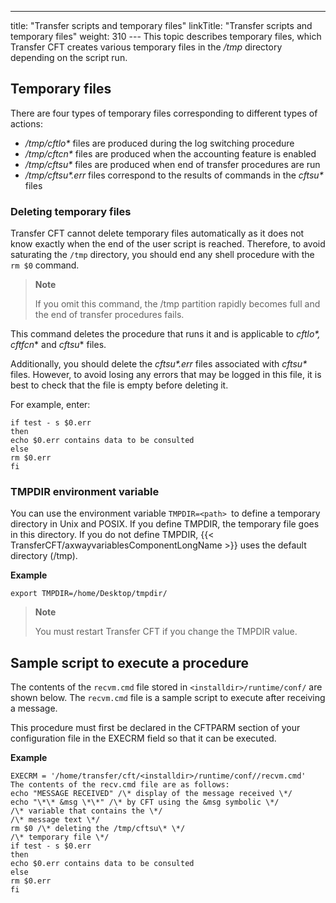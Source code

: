 ---
title: "Transfer scripts and  temporary files"
linkTitle: "Transfer scripts and temporary files"
weight: 310
--- This topic describes temporary files,
which Transfer CFT creates various temporary
files in the */tmp* directory depending on the script run.

## Temporary files

There are four types of temporary files corresponding to different types
of actions:

- */tmp/cftlo\**
    files are produced during the log switching procedure
- */tmp/cftcn\**
    files are produced when the accounting feature is enabled
- */tmp/cftsu\**
    files are produced when end of transfer procedures are run
- */tmp/cftsu\*.err*
    files correspond to the results of commands in the *cftsu\** files

### Deleting temporary files

Transfer CFT cannot delete temporary files automatically as it does not
know exactly when the end of the user script is reached. Therefore, to avoid saturating the `/tmp` directory, you should end any shell
procedure with the `rm $0` command.

> **Note**
>
> If you omit this command, the /tmp partition rapidly becomes
> full and the end of transfer procedures fails.

This command deletes the procedure that runs it and is applicable to
*cftlo\*, cftfcn*\* and *cftsu*\* files.

Additionally, you should delete the *cftsu\*.err* files associated with *cftsu\**
files. However, to avoid losing any errors that may
be logged in this file, it is best to check that the file is empty before
deleting it.

For example, enter:

```
if test - s $0.err
then
echo $0.err contains data to be consulted
else
rm $0.err
fi
```

### TMPDIR environment variable

You can use the environment variable `TMPDIR=<path> `to define a temporary directory in Unix and POSIX. If you define TMPDIR, the temporary file goes in this directory. If you do not define TMPDIR, {{< TransferCFT/axwayvariablesComponentLongName  >}} uses the default directory (/tmp).

****Example****

```
export TMPDIR=/home/Desktop/tmpdir/
```

> **Note**
>
> You must restart Transfer CFT if you change the TMPDIR value.

## Sample script to execute a procedure

The contents of the `recvm.cmd` file stored in `<installdir>/runtime/conf/` are
shown below. The `recvm.cmd` file is a sample script to execute
after receiving a message.

This procedure must first be declared in the CFTPARM section of your
configuration file in the EXECRM field so that it can be executed.

****Example****

```
EXECRM = '/home/transfer/cft/<installdir>/runtime/conf//recvm.cmd'
The contents of the recv.cmd file are as follows:
echo "MESSAGE RECEIVED" /\* display of the message received \*/
echo "\*\* &msg \*\*" /\* by CFT using the &msg symbolic \*/
/\* variable that contains the \*/
/\* message text \*/
rm $0 /\* deleting the /tmp/cftsu\* \*/
/\* temporary file \*/
if test - s $0.err
then
echo $0.err contains data to be consulted
else
rm $0.err
fi
```
